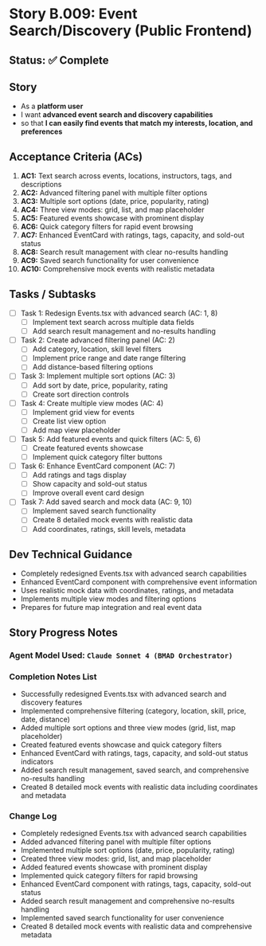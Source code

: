 # Story B.009: Event Search/Discovery (Public Frontend)

## Status: ✅ Complete

## Story

- As a **platform user**
- I want **advanced event search and discovery capabilities**
- so that **I can easily find events that match my interests, location, and preferences**

## Acceptance Criteria (ACs)

1. **AC1:** Text search across events, locations, instructors, tags, and descriptions
2. **AC2:** Advanced filtering panel with multiple filter options
3. **AC3:** Multiple sort options (date, price, popularity, rating)
4. **AC4:** Three view modes: grid, list, and map placeholder
5. **AC5:** Featured events showcase with prominent display
6. **AC6:** Quick category filters for rapid event browsing
7. **AC7:** Enhanced EventCard with ratings, tags, capacity, and sold-out status
8. **AC8:** Search result management with clear no-results handling
9. **AC9:** Saved search functionality for user convenience
10. **AC10:** Comprehensive mock events with realistic metadata

## Tasks / Subtasks

- [ ] Task 1: Redesign Events.tsx with advanced search (AC: 1, 8)
  - [ ] Implement text search across multiple data fields
  - [ ] Add search result management and no-results handling
- [ ] Task 2: Create advanced filtering panel (AC: 2)
  - [ ] Add category, location, skill level filters
  - [ ] Implement price range and date range filtering
  - [ ] Add distance-based filtering options
- [ ] Task 3: Implement multiple sort options (AC: 3)
  - [ ] Add sort by date, price, popularity, rating
  - [ ] Create sort direction controls
- [ ] Task 4: Create multiple view modes (AC: 4)
  - [ ] Implement grid view for events
  - [ ] Create list view option
  - [ ] Add map view placeholder
- [ ] Task 5: Add featured events and quick filters (AC: 5, 6)
  - [ ] Create featured events showcase
  - [ ] Implement quick category filter buttons
- [ ] Task 6: Enhance EventCard component (AC: 7)
  - [ ] Add ratings and tags display
  - [ ] Show capacity and sold-out status
  - [ ] Improve overall event card design
- [ ] Task 7: Add saved search and mock data (AC: 9, 10)
  - [ ] Implement saved search functionality
  - [ ] Create 8 detailed mock events with realistic data
  - [ ] Add coordinates, ratings, skill levels, metadata

## Dev Technical Guidance

- Completely redesigned Events.tsx with advanced search capabilities
- Enhanced EventCard component with comprehensive event information
- Uses realistic mock data with coordinates, ratings, and metadata
- Implements multiple view modes and filtering options
- Prepares for future map integration and real event data

## Story Progress Notes

### Agent Model Used: `Claude Sonnet 4 (BMAD Orchestrator)`

### Completion Notes List

- Successfully redesigned Events.tsx with advanced search and discovery features
- Implemented comprehensive filtering (category, location, skill, price, date, distance)
- Added multiple sort options and three view modes (grid, list, map placeholder)
- Created featured events showcase and quick category filters
- Enhanced EventCard with ratings, tags, capacity, and sold-out status indicators
- Added search result management, saved search, and comprehensive no-results handling
- Created 8 detailed mock events with realistic data including coordinates and metadata

### Change Log

- Completely redesigned Events.tsx with advanced search capabilities
- Added advanced filtering panel with multiple filter options
- Implemented multiple sort options (date, price, popularity, rating)
- Created three view modes: grid, list, and map placeholder
- Added featured events showcase with prominent display
- Implemented quick category filters for rapid browsing
- Enhanced EventCard component with ratings, tags, capacity, sold-out status
- Added search result management and comprehensive no-results handling
- Implemented saved search functionality for user convenience
- Created 8 detailed mock events with realistic data and comprehensive metadata 